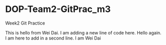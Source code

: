 # DOP-Team2-GitPrac_m3
Week2 Git Practice

This is hello from Wei Dai. I am adding a new line of code here.
Hello again. I am here to add in a second line. I am Wei Dai